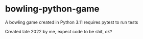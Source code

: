 # bowling-python-game
A bowling game created in Python 3.11
requires pytest to run tests

Created late 2022 by me, expect code to be shit, ok?